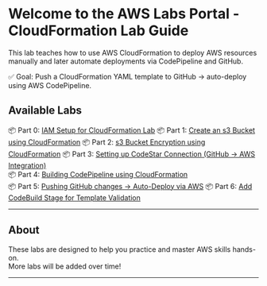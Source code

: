 # Welcome to the AWS Labs Portal - CloudFormation Lab Guide

This lab teaches how to use AWS CloudFormation to deploy AWS resources manually and later automate deployments via CodePipeline and GitHub.

✅ Goal: Push a CloudFormation YAML template to GitHub → auto-deploy using AWS CodePipeline.

## Available Labs

📦 Part 0: [IAM Setup for CloudFormation Lab](./cloudformation-lab-part0-iam-setup.md)
📦 Part 1: [Create an s3 Bucket using CloudFormation](./cloudformation-lab-part1-s3-bucket.md)
📦 Part 2: [s3 Bucket Encryption using CloudFormation](./cloudformation-lab-part2-s3-bucket-encryption.md)
📦 Part 3: [Setting up CodeStar Connection (GitHub → AWS Integration)](./cloudformation-lab-part3-codestar-connection.md)  
📦 Part 4: [Building CodePipeline using CloudFormation](./cloudformation-lab-part4-build-codepipeline.md)  
📦 Part 5: [Pushing GitHub changes → Auto-Deploy via AWS](./cloudformation-lab-part5-github-auto-deploy.md)
📦 Part 6: [Add CodeBuild Stage for Template Validation](./cloudformation-lab-part6-codebuild-validation.md)

---

## About

These labs are designed to help you practice and master AWS skills hands-on.  
More labs will be added over time!

---